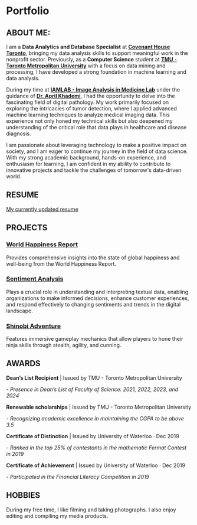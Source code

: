 # Portfolio


## ABOUT ME:

I am a **Data Analytics and Database Specialist** at [**Covenant House Toronto**](https://covenanthousetoronto.ca/), bringing my data analysis skills to support meaningful work in the nonprofit sector. Previously, as a **Computer Science** student at [**TMU - Toronto Metropolitan University**](https://www.torontomu.ca/) with a focus on data mining and processing, I have developed a strong foundation in machine learning and data analysis.

During my time at [**IAMLAB - Image Analysis in Medicine Lab**](https://www.torontomu.ca/akhademi/) under the guidance of [**Dr. April Khademi**](https://www.linkedin.com/in/aprilkhademi/), I had the opportunity to delve into the fascinating field of digital pathology. My work primarily focused on exploring the intricacies of tumor detection, where I applied advanced machine learning techniques to analyze medical imaging data. This experience not only honed my technical skills but also deepened my understanding of the critical role that data plays in healthcare and disease diagnosis.

I am passionate about leveraging technology to make a positive impact on society, and I am eager to continue my journey in the field of data science. With my strong academic background, hands-on experience, and enthusiasm for learning, I am confident in my ability to contribute to innovative projects and tackle the challenges of tomorrow's data-driven world.

## RESUME

[My currently updated resume](https://h11le.github.io/portfolio/pdf/HienLe-Resume.pdf)

## PROJECTS

### [World Happiness Report](https://github.com/h11le/World-Happiness-Report)
Provides comprehensive insights into the state of global happiness and well-being from the World Happiness Report.

### [Sentiment Analysis](https://github.com/h11le/Sentiment-Analysis)
Plays a crucial role in understanding and interpreting textual data, enabling organizations to make informed decisions, enhance customer experiences, and respond effectively to changing sentiments and trends in the digital landscape.

### [Shinobi Adventure](https://github.com/h11le/Shinobi-Adventure)
Features immersive gameplay mechanics that allow players to hone their ninja skills through stealth, agility, and cunning. 

## AWARDS

**Dean’s List Recipient** | Issued by TMU - Toronto Metropolitan University

*- Presence in Dean’s List of Faculty of Science: 2021, 2022, 2023, and 2024*

**Renewable scholarships** | Issued by TMU - Toronto Metropolitan University

*- Recognizing academic excellence in maintaining the CGPA to be above 3.5*

**Certificate of Distinction** | Issued by University of Waterloo · Dec 2019

*- Ranked in the top 25% of contestants in the mathematic Fermat Contest in 2019*

**Certificate of Achievement** | Issued by University of Waterloo · Dec 2019

*- Participated in the Financial Literacy Competition in 2019*

## HOBBIES

During my free time, I like filming and taking photographs. I also enjoy editing and compiling my media products.




